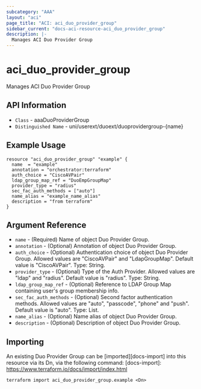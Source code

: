 ```yaml
---
subcategory: "AAA"
layout: "aci"
page_title: "ACI: aci_duo_provider_group"
sidebar_current: "docs-aci-resource-aci_duo_provider_group"
description: |-
  Manages ACI Duo Provider Group
---
```


# aci_duo_provider_group #
Manages ACI Duo Provider Group

## API Information ##
* `Class` - aaaDuoProviderGroup
* `Distinguished Name` - uni/userext/duoext/duoprovidergroup-{name}

## Example Usage ##
```hcl
resource "aci_duo_provider_group" "example" {
  name  = "example"
  annotation = "orchestrator:terraform"
  auth_choice = "CiscoAVPair"
  ldap_group_map_ref = "DuoEmpGroupMap"
  provider_type = "radius"
  sec_fac_auth_methods = ["auto"]
  name_alias = "example_name_alias"
  description = "from terraform"
}
```

## Argument Reference ##
* `name` - (Required) Name of object Duo Provider Group.
* `annotation` - (Optional) Annotation of object Duo Provider Group.
* `auth_choice` - (Optional) Authentication choice of object Duo Provider Group. Allowed values are "CiscoAVPair" and "LdapGroupMap". Default value is "CiscoAVPair". Type: String.
* `provider_type` - (Optional) Type of the Auth Provider. Allowed values are "ldap" and "radius". Default value is "radius". Type: String.
* `ldap_group_map_ref` - (Optional) Reference to LDAP Group Map containing user's group membership info.
* `sec_fac_auth_methods` - (Optional) Second factor authentication methods. Allowed values are "auto", "passcode", "phone" and "push". Default value is "auto". Type: List.
* `name_alias` - (Optional) Name alias of object Duo Provider Group.
* `description` - (Optional) Description of object Duo Provider Group.


## Importing ##
An existing Duo Provider Group can be [imported][docs-import] into this resource via its Dn, via the following command:
[docs-import]: https://www.terraform.io/docs/import/index.html


```
terraform import aci_duo_provider_group.example <Dn>
```
